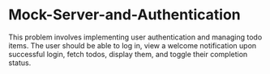 # Mock-Server-and-Authentication
This problem involves implementing user authentication and managing todo items. The user should be able to log in, view a welcome notification upon successful login, fetch todos, display them, and toggle their completion status.
